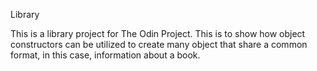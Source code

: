 Library

This is a library project for The Odin Project. This is to show how object constructors can be utilized to create many object that 
share a common format, in this case, information about a book.
